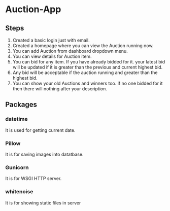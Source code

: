# Auction-App
## Steps
1. Created a basic login just with email.
2. Created a homepage where you can view the Auction running now.
3. You can add Auction from dashboard dropdown menu.
4. You can view details for Auction item.
5. You can bid for any item. If you have already bidded for it. your latest bid will be updated if it is greater than the previous and current highest bid.
6. Any bid will be acceptable if the auction running and greater than the highest bid.
7. You can show your old Auctions and winners too. if no one bidded for it then there will nothing after your description.

## Packages
### datetime
It is used for getting current date.
### Pillow
It is for saving images into datatbase.
### Gunicorn 
It is for WSGI HTTP server.
### whitenoise
It is for showing static files in server
